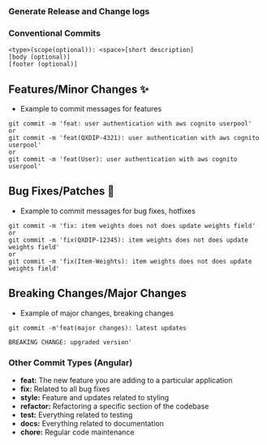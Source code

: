 ### Generate Release and Change logs

### Conventional Commits
```
<type>(scope(optional)): <space>[short description]
[body (optional)]
[footer (optional)]
```
## Features/Minor Changes ✨
- Example to commit messages for features
```
git commit -m 'feat: user authentication with aws cognito userpool'
or
git commit -m 'feat(QXDIP-4321): user authentication with aws cognito userpool'
or
git commit -m 'feat(User): user authentication with aws cognito userpool'
```

## Bug Fixes/Patches 🐛
- Example to commit messages for bug fixes, hotfixes
```
git commit -m 'fix: item weights does not does update weights field'
or
git commit -m 'fix(QXDIP-12345): item weights does not does update weights field'
or
git commit -m 'fix(Item-Weights): item weights does not does update weights field'
```

## Breaking Changes/Major Changes
- Example of major changes, breaking changes
```
git commit -m'feat(major changes): latest updates

BREAKING CHANGE: upgraded version'
```

### Other Commit Types (Angular)
- **feat:** The new feature you are adding to a particular application
- **fix:** Related to all bug fixes
- **style:** Feature and updates related to styling
- **refactor:** Refactoring a specific section of the codebase
- **test:** Everything related to testing
- **docs:** Everything related to documentation
- **chore:** Regular code maintenance

